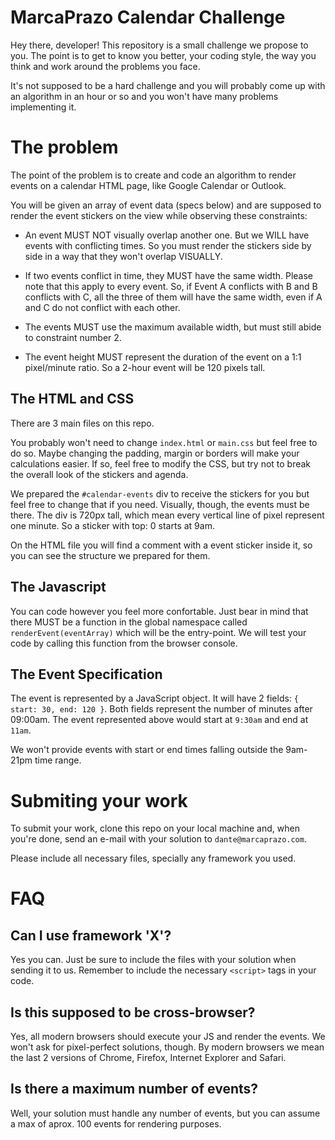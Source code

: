 # MarcaPrazo Calendar Challenge

Hey there, developer! This repository is a small challenge we propose to you.  The point is to get to know you better, your coding style, the way you think and work around the problems you face. 

It's not supposed to be a hard challenge and you will probably come up with an algorithm in an hour or so and you won't have many problems implementing it.

# The problem
The point of the problem is to create and code an algorithm to render events on a calendar HTML page, like Google Calendar or Outlook.

You will be given an array of event data (specs below) and are supposed to render the event stickers on the view while observing these constraints:

*   An event MUST NOT visually overlap another one.
    But we WILL have events with conflicting times. So you must render the stickers side by side in a way that they won't overlap VISUALLY. 

*   If two events conflict in time, they MUST have the same width. 
    Please note that this apply to every event. So, if Event A conflicts with B and B conflicts with C, all the three of them will have the same width, even if A and C do not conflict with each other.

*   The events MUST use the maximum available width, but must still abide to constraint number 2. 

*   The event height MUST represent the duration of the event on a 1:1 pixel/minute ratio. So a 2-hour event will be 120 pixels tall. 

## The HTML and CSS

There are 3 main files on this repo. 

You probably won't need to change `index.html` or `main.css` but feel free to do so. Maybe changing the padding, margin or borders will make your calculations easier. If so, feel free to modify the CSS, but try not to break the overall look of the stickers and agenda. 

We prepared the `#calendar-events` div to receive the stickers for you but feel free to change that if you need. Visually, though, the events must be there. The div is 720px tall, which mean every vertical line of pixel represent one minute. So a sticker with top: 0 starts at 9am. 

On the HTML file you will find a comment with a event sticker inside it, so you can see the structure we prepared for them. 

## The Javascript

You can code however you feel more confortable. Just bear in mind that there MUST be a function in the global namespace called `renderEvent(eventArray)` which will be the entry-point. We will test your code by calling this function from the browser console.

## The Event Specification

The event is represented by a JavaScript object. It will have 2 fields: `{ start: 30, end: 120 }`. Both fields represent the number of minutes after 09:00am. The event represented above would start at `9:30am` and end at `11am`. 

We won't provide events with start or end times falling outside the 9am-21pm time range.


# Submiting your work

To submit your work, clone this repo on your local machine and, when you're done, send an e-mail with your solution to `dante@marcaprazo.com`.

Please include all necessary files, specially any framework you used.

# FAQ

## Can I use framework 'X'?
Yes you can. Just be sure to include the files with your solution when sending it to us. Remember to include the necessary `<script>` tags in your code. 

## Is this supposed to be cross-browser?
Yes, all modern browsers should execute your JS and render the events. We won't ask for pixel-perfect solutions, though. By modern browsers we mean the last 2 versions of Chrome, Firefox, Internet Explorer and Safari. 

## Is there a maximum number of events?
Well, your solution must handle any number of events, but you can assume a max of aprox. 100 events for rendering purposes. 
